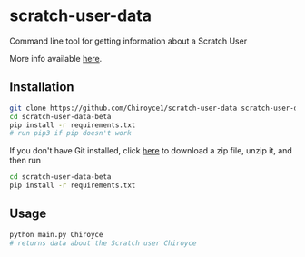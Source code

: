 # scratch-user-data

Command line tool for getting information about a Scratch User

More info available [here](https://scratch.mit.edu/discuss/topic/542409/?page=1#post-5600424).

## Installation

```bash
git clone https://github.com/Chiroyce1/scratch-user-data scratch-user-data
cd scratch-user-data-beta
pip install -r requirements.txt
# run pip3 if pip doesn't work
```

If you don't have Git installed, click [here](https://github.com/Chiroyce1/scratch-user-data/archive/refs/heads/main.zip) to download a zip file, unzip it, and then run 
```bash
cd scratch-user-data-beta
pip install -r requirements.txt
```

## Usage

```bash
python main.py Chiroyce
# returns data about the Scratch user Chiroyce
```
